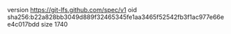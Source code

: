 version https://git-lfs.github.com/spec/v1
oid sha256:b22a828bb3049d889f32465345fe1aa3465f52542fb3f1ac977e66ee4c017bdd
size 1740
